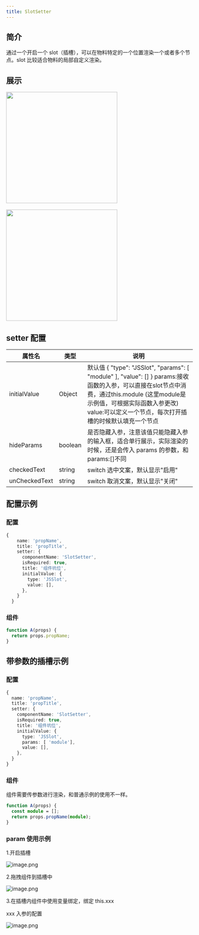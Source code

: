 ```yaml
---
title: SlotSetter
---
```

## 简介
通过一个开启一个 slot（插槽），可以在物料特定的一个位置渲染一个或者多个节点。slot 比较适合物料的局部自定义渲染。

## 展示

<img src="https://img.alicdn.com/imgextra/i3/O1CN01DwFQ221ks3MDXhk36_!!6000000004738-2-tps-588-454.png" width="300"/>

<br/>
<br/>

<img src="https://img.alicdn.com/imgextra/i1/O1CN01pQC6EE1bWDwIkVq2z_!!6000000003472-2-tps-644-164.png" width="300"/>

## setter 配置

| 属性名 | 类型 | 说明 |
| --- | --- | --- |
| initialValue | Object | 默认值 { "type": "JSSlot", "params": [ "module" ], "value": [] } params:接收函数的入参，可以直接在slot节点中消费，通过this.module (这里module是示例值，可根据实际函数入参更改) value:可以定义一个节点，每次打开插槽的时候默认填充一个节点 |
| hideParams | boolean | 是否隐藏入参，注意该值只能隐藏入参的输入框，适合单行展示，实际渲染的时候，还是会传入 params 的参数，和 params:[]不同 |
| checkedText | string | switch 选中文案，默认显示"启用" |
| unCheckedText | string | switch 取消文案，默认显示"关闭" |

## 配置示例
### 配置

```typescript
{
    name: 'propName',
    title: 'propTitle',
    setter: {
      componentName: 'SlotSetter',
      isRequired: true,
      title: '组件坑位',
      initialValue: {
        type: 'JSSlot',
        value: [],
      },
    }
  }
```
### 组件

```typescript
function A(props) {
  return props.propName;
}
```
## 带参数的插槽示例
### 配置

```typescript
{
  name: 'propName',
  title: 'propTitle',
  setter: {
    componentName: 'SlotSetter',
    isRequired: true,
    title: '组件坑位',
    initialValue: {
      type: 'JSSlot',
      params: [ 'module'],
      value: [],
    },
  }
}
```
### 组件

组件需要传参数进行渲染，和普通示例的使用不一样。

```typescript
function A(props) {
  const module = [];
  return props.propName(module);
}
```
### param 使用示例

1.开启插槽

![image.png](https://img.alicdn.com/imgextra/i1/O1CN01RlOXAV1TbFMBZa6xq_!!6000000002400-2-tps-3584-1800.png)

2.拖拽组件到插槽中

![image.png](https://img.alicdn.com/imgextra/i4/O1CN01NNiWLs26961orvk9i_!!6000000007618-2-tps-3584-1806.png)

3.在插槽内组件中使用变量绑定，绑定 this.xxx

xxx 入参的配置

![image.png](https://img.alicdn.com/imgextra/i2/O1CN01cBn2ym1XF2cDZo5Yp_!!6000000002893-2-tps-3584-1806.png)
